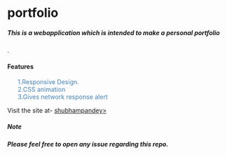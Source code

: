 # portfolio
<style>
  li{
  list-style-type:none;
  color:steelblue;
  }
  </style>

<h5>This is a webapplication which is intended to make a  personal portfolio</h5> .


<h4>Features </h4>
<ul>
  <li>1.Responsive Design.</li>
  <li>2.CSS animation</li>
  <li>3.Gives network response alert</li>
  </ul>


Visit the site at-
<a href="https://shubhampandeyhld.github.io/portfolio/">shubhampandey></a>
<br>

<h5>Note<h5>
<h5>Please feel free to open any issue regarding this repo.<h5>
